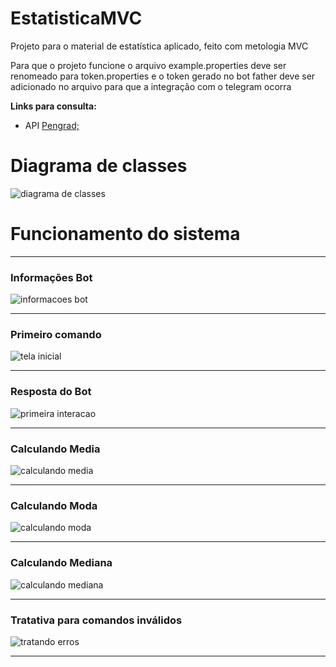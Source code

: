 # EstatisticaMVC
Projeto para o material de estatística aplicado, feito com metologia MVC

Para que o projeto funcione o arquivo example.properties deve ser renomeado para token.properties e o token gerado no bot father deve ser adicionado no arquivo para que a integração com o telegram ocorra

**Links para consulta:**

* API [Pengrad;](https://github.com/pengrad/java-telegram-bot-api/blob/master/README.md)

# Diagrama de classes

![diagrama de classes](files/imgs/readme/EstatisticaMVCv2.jpg)

# Funcionamento do sistema

---

### **Informações Bot**

![informacoes bot](files/imgs/readme/0_informacoesBot.jpg)

---

### **Primeiro comando**

![tela inicial](files/imgs/readme/1_telaInicial.jpg)

---

### **Resposta do Bot**

![primeira interacao](files/imgs/readme/2_primeirainteracao.jpg)

---

### **Calculando Media**

![calculando media](files/imgs/readme/3_media.jpg)

---

### **Calculando Moda**

![calculando moda](files/imgs/readme/4_moda.jpg)

---

### **Calculando Mediana**

![calculando mediana](files/imgs/readme/5_mediana.jpg)

---

### **Tratativa para comandos inválidos**

![tratando erros](files/imgs/readme/6_tratativas.jpg)

---
